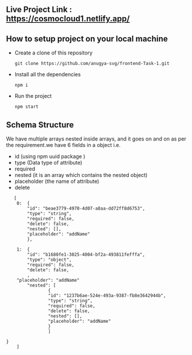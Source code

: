 ## Live Project Link : https://cosmocloud1.netlify.app/

## How to setup project on your local machine
- Create a clone of this repository

   ```
   git clone https://github.com/anugya-svg/frontend-Task-1.git
   ```
- Install all the dependencies
    ```
    npm i
    ```
- Run the project
    ```
    npm start
    ```
## Schema Structure
We have multiple arrays nested inside arrays, and it goes on and on as per the requirement.we have 6 fields in a object i.e.
- id (using npm uuid package )
- type (Data type of attribute)
- required
- nested (it is an array which contains the nested object)
- placeholder (the name of attribute)
- delete


```
   [ 
    0:  {
        "id": "beae3779-4970-4d07-a8aa-dd72ff8d6753",
        "type": "string",
        "required": false,
        "delete": false,
        "nested": [],
        "placeholder": "addName"
        },
        
    1:  {
        "id": "b1680fe1-3025-4004-bf2a-493811fefffa",
        "type": "object",
        "required": false,
        "delete": false,
        ,
    "placeholder": "addName"
        "nested": [
                {   
                "id": "1237b6ae-524e-493a-9387-fb8e3642944b",
                "type": "string",
                "required": false,
                "delete": false,
                "nested": [],
                "placeholder": "addName"
                }
                ]
        
}
    ]
```